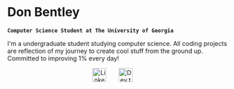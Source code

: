# Don Bentley

**`Computer Science Student at The University of Georgia`**

I'm a undergraduate student studying computer science. All coding projects are reflection of my journey to create cool stuff from the ground up. Committed to improving 1% every day!

<!-- Social icons section -->
<p align="center">
  <a href="https://www.linkedin.com/in/don-bentley/"><img width="32px" alt="LinkedIn" title="LinkedIn" src="https://i.imgur.com/yRpa1dQ.png"/></a>
  &#8287;&#8287;&#8287;&#8287;&#8287;
  <a href="https://dev.to/denvercoder1"><img width="32px" alt="Dev.to" title="DenverCoder1 Dev.to" src="https://i.imgur.com/mVm29vK.png"></a>
  &#8287;&#8287;&#8287;&#8287;&#8287;
</p>
